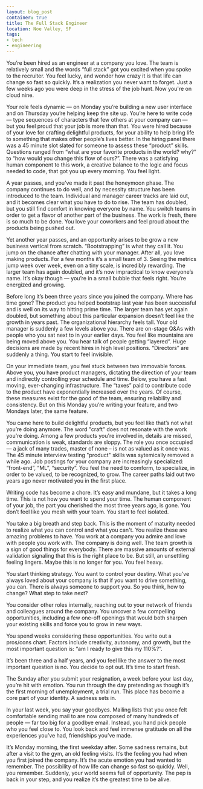 ```yaml
---
layout: blog_post
container: true
title: The Full Stack Engineer
location: Noe Valley, SF
tags:
- tech
- engineering
---
```


You’re been hired as an engineer at a company you love. The team is relatively small and the words “full stack” got you excited when you spoke to the recruiter. You feel lucky, and wonder how crazy it is that life can change so fast so quickly. It’s a realization you never want to forget. Just a few weeks ago you were deep in the stress of the job hunt. Now you're on cloud nine.

Your role feels dynamic — on Monday you’re building a new user interface and on Thursday you’re helping keep the site up. You’re here to write code — type sequences of characters that few others at your company can — but you feel proud that your job is more than that. You were hired because of your love for crafting delightful products, for your ability to help bring life to something that makes other people’s lives better. In the hiring panel there was a 45 minute slot slated for someone to assess these “product” skills. Questions ranged from “what are your favorite products in the world? why?” to “how would you change this flow of ours?”. There was a satisfying human component to this work, a creative balance to the logic and focus needed to code, that got you up every morning. You feel light.

A year passes, and you’ve made it past the honeymoon phase. The company continues to do well, and by necessity structure has been introduced to the team. Individual and manager career tracks are laid out, and it becomes clear what you have to do to rise. The team has doubled, but you still find comfort in knowing everyone by name. You switch teams in order to get a flavor of another part of the business. The work is fresh, there is so much to be done. You love your coworkers and feel proud about the products being pushed out.

Yet another year passes, and an opportunity arises to be grow a new business vertical from scratch. “Bootstrapping” is what they call it. You jump on the chance after chatting with your manager. After all, you love making products. For a few months it’s a small team of 3. Seeing the metrics jump week over week, even on a tiny scale, is incredibly rewarding. The larger team has again doubled, and it’s now impractical to know everyone’s name. It’s okay though — you’re in a small bubble that feels right. You’re energized and growing.

Before long it’s been three years since you joined the company. Where has time gone? The product you helped bootstrap last year has been successful and is well on its way to hitting prime time. The larger team has yet again doubled, but something about this particular expansion doesn’t feel like the growth in years past. The organizational hierarchy feels tall. Your old manager is suddenly a few levels above you. There are on-stage Q&As with people who you sat next to in your earlier days. You feel like mountains are being moved above you. You hear talk of people getting “layered”. Huge decisions are made by recent hires in high level positions. “Directors” are suddenly a thing. You start to feel invisible.

On your immediate team, you feel stuck between two immovable forces. Above you, you have product managers, dictating the direction of your team and indirectly controlling your schedule and time. Below, you have a fast moving, ever-changing infrastructure. The “taxes” paid to contribute code to the product have exponentially increased over the years. Of course, these measures exist for the good of the team, ensuring reliability and consistency. But on this Monday you’re writing your feature, and two Mondays later, the same feature.

You came here to build delightful products, but you feel like that’s not what you’re doing anymore. The word "craft" does not resonate with the work you're doing. Among a few products you're involved in, details are missed, communication is weak, standards are sloppy. The role you once occupied — a jack of many trades, master of none – is not as valued as it once was. The 45 minute interview testing "product" skills was sytemically removed a while ago. Job postings for your company are increasingly specialized: “front-end”, “ML”, “security”. You feel the need to comform, to specialize, in order to be valued, to be recognized, to grow. The career paths laid out two years ago never motivated you in the first place.

Writing code has become a chore. It’s easy and mundane, but it takes a long time. This is not how you want to spend your time. The human component of your job, the part you cherished the most three years ago, is gone. You don’t feel like you mesh with your team. You start to feel isolated.

You take a big breath and step back. This is the moment of maturity needed to realize what you can control and what you can't. You realize these are amazing problems to have. You work at a company you admire and love with people you work with. The company is doing well. The team growth is a sign of good things for everybody. There are massive amounts of external validation signaling that this is the right place to be. But still, an unsettling feeling lingers. Maybe this is no longer for you. You feel heavy.

You start thinking strategy. You want to control your destiny. What you’ve always loved about your company is that if you want to drive something, you can. There is always someone to support you. So you think, how to change? What step to take next?

You consider other roles internally, reaching out to your network of friends and colleagues around the company. You uncover a few compelling opportunities, including a few one-off openings that would both sharpen your existing skills and force you to grow in new ways.

You spend weeks considering these opportunities. You write out a pros/cons chart. Factors include creativity, autonomy, and growth, but the most important question is: “am I ready to give this my 110%?”.

It’s been three and a half years, and you feel like the answer to the most important question is no. You decide to opt out. It’s time to start fresh.

The Sunday after you submit your resignation, a week before your last day, you’re hit with emotion. You run through the day pretending as though it’s the first morning of unemployment, a trial run. This place has become a core part of your identity. A sadness sets in.

In your last week, you say your goodbyes. Mailing lists that you once felt comfortable sending mail to are now composed of many hundreds of people — far too big for a goodbye email. Instead, you hand pick people who you feel close to. You look back and feel immense gratitude on all the experiences you’ve had, friendships you’ve made.

It’s Monday morning, the first weekday after. Some sadness remains, but after a visit to the gym, an old feeling visits. It’s the feeling you had when you first joined the company. It’s the acute emotion you had wanted to remember. The possibility of how life can change so fast so quickly. Well, you remember. Suddenly, your world seems full of opportunity. The pep is back in your step, and you realize it’s the greatest time to be alive.

